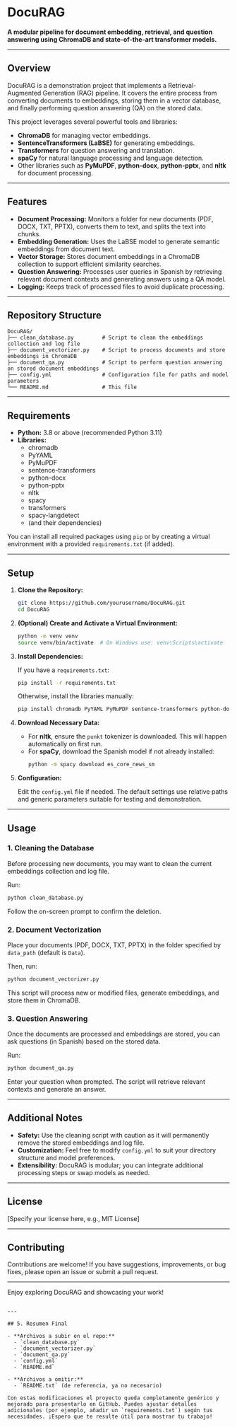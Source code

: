 # DocuRAG

**A modular pipeline for document embedding, retrieval, and question answering using ChromaDB and state-of-the-art transformer models.**

---

## Overview

DocuRAG is a demonstration project that implements a Retrieval-Augmented Generation (RAG) pipeline. It covers the entire process from converting documents to embeddings, storing them in a vector database, and finally performing question answering (QA) on the stored data.

This project leverages several powerful tools and libraries:
- **ChromaDB** for managing vector embeddings.
- **SentenceTransformers (LaBSE)** for generating embeddings.
- **Transformers** for question answering and translation.
- **spaCy** for natural language processing and language detection.
- Other libraries such as **PyMuPDF**, **python-docx**, **python-pptx**, and **nltk** for document processing.

---

## Features

- **Document Processing:** Monitors a folder for new documents (PDF, DOCX, TXT, PPTX), converts them to text, and splits the text into chunks.
- **Embedding Generation:** Uses the LaBSE model to generate semantic embeddings from document text.
- **Vector Storage:** Stores document embeddings in a ChromaDB collection to support efficient similarity searches.
- **Question Answering:** Processes user queries in Spanish by retrieving relevant document contexts and generating answers using a QA model.
- **Logging:** Keeps track of processed files to avoid duplicate processing.

---

## Repository Structure

```
DocuRAG/
├── clean_database.py         # Script to clean the embeddings collection and log file
├── document_vectorizer.py    # Script to process documents and store embeddings in ChromaDB
├── document_qa.py            # Script to perform question answering on stored document embeddings
├── config.yml                # Configuration file for paths and model parameters
└── README.md                 # This file
```

---

## Requirements

- **Python:** 3.8 or above (recommended Python 3.11)
- **Libraries:**
  - chromadb
  - PyYAML
  - PyMuPDF
  - sentence-transformers
  - python-docx
  - python-pptx
  - nltk
  - spacy
  - transformers
  - spacy-langdetect
  - (and their dependencies)

You can install all required packages using `pip` or by creating a virtual environment with a provided `requirements.txt` (if added).

---

## Setup

1. **Clone the Repository:**

   ```bash
   git clone https://github.com/yourusername/DocuRAG.git
   cd DocuRAG
   ```

2. **(Optional) Create and Activate a Virtual Environment:**

   ```bash
   python -m venv venv
   source venv/bin/activate  # On Windows use: venv\Scripts\activate
   ```

3. **Install Dependencies:**

   If you have a `requirements.txt`:
   ```bash
   pip install -r requirements.txt
   ```
   Otherwise, install the libraries manually:
   ```bash
   pip install chromadb PyYAML PyMuPDF sentence-transformers python-docx python-pptx nltk spacy transformers spacy-langdetect
   ```

4. **Download Necessary Data:**

   - For **nltk**, ensure the `punkt` tokenizer is downloaded. This will happen automatically on first run.
   - For **spaCy**, download the Spanish model if not already installed:
     ```bash
     python -m spacy download es_core_news_sm
     ```

5. **Configuration:**

   Edit the `config.yml` file if needed. The default settings use relative paths and generic parameters suitable for testing and demonstration.

---

## Usage

### 1. Cleaning the Database

Before processing new documents, you may want to clean the current embeddings collection and log file.

Run:
```bash
python clean_database.py
```
Follow the on-screen prompt to confirm the deletion.

### 2. Document Vectorization

Place your documents (PDF, DOCX, TXT, PPTX) in the folder specified by `data_path` (default is `Data`).

Then, run:
```bash
python document_vectorizer.py
```
This script will process new or modified files, generate embeddings, and store them in ChromaDB.

### 3. Question Answering

Once the documents are processed and embeddings are stored, you can ask questions (in Spanish) based on the stored data.

Run:
```bash
python document_qa.py
```
Enter your question when prompted. The script will retrieve relevant contexts and generate an answer.

---

## Additional Notes

- **Safety:** Use the cleaning script with caution as it will permanently remove the stored embeddings and log file.
- **Customization:** Feel free to modify `config.yml` to suit your directory structure and model preferences.
- **Extensibility:** DocuRAG is modular; you can integrate additional processing steps or swap models as needed.

---

## License

[Specify your license here, e.g., MIT License]

---

## Contributing

Contributions are welcome! If you have suggestions, improvements, or bug fixes, please open an issue or submit a pull request.

---

Enjoy exploring DocuRAG and showcasing your work!
```

---

## 5. Resumen Final

- **Archivos a subir en el repo:**  
  - `clean_database.py`  
  - `document_vectorizer.py`  
  - `document_qa.py`  
  - `config.yml`  
  - `README.md`

- **Archivos a omitir:**  
  - `README.txt` (de referencia, ya no necesario)

Con estas modificaciones el proyecto queda completamente genérico y mejorado para presentarlo en GitHub. Puedes ajustar detalles adicionales (por ejemplo, añadir un `requirements.txt`) según tus necesidades. ¡Espero que te resulte útil para mostrar tu trabajo!
